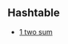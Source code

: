 ## Hashtable

- [1 two sum](https://github.com/rong118/cs_note_101/blob/master/algorithms/leetcode/questions/1_two_sum.md)
